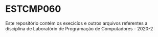 # ESTCMP060
Este repositório contém os execicíos e outros arquivos referentes a disciplina de Laboratório de Programação de Computadores - 2020-2
